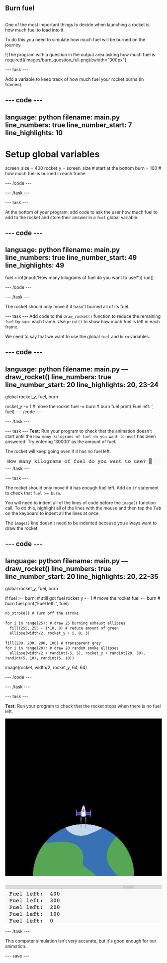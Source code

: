 ## Burn fuel

<div style="display: flex; flex-wrap: wrap">
<div style="flex-basis: 200px; flex-grow: 1; margin-right: 15px;">

One of the most important things to decide when launching a rocket is how much fuel to load into it. 

To do this you need to simulate how much fuel will be burned on the journey.
</div>
![The program with a question in the output area asking how much fuel is required](images/burn_question_full.png){:width="300px"}
</div>

--- task ---

Add a variable to keep track of how much fuel your rocket burns (in frames).

--- code ---
---
language: python
filename: main.py
line_numbers: true
line_number_start: 7 
line_highlights: 10
---
# Setup global variables 
screen_size = 400
rocket_y = screen_size # start at the bottom
burn = 100 # how much fuel is burned in each frame

--- /code ---

--- /task ---


--- task ---

At the bottom of your program, add code to ask the user how much fuel to add to the rocket and store their answer in a `fuel` global variable. 

--- code ---
---
language: python
filename: main.py 
line_numbers: true
line_number_start: 49
line_highlights: 49
---
fuel = int(input('How many kilograms of fuel do you want to use?'))
run()
  
--- /code ---

--- /task ---

The rocket should only move if it hasn't burned all of its fuel.

--- task ---
Add code to the `draw_rocket()` function to reduce the remaining `fuel` by `burn` each frame. Use `print()` to show how much fuel is left in each frame.

We need to say that we want to use the global `fuel` and `burn` variables.

--- code ---
---
language: python
filename: main.py — draw_rocket()
line_numbers: true
line_number_start: 20 
line_highlights: 20, 23-24
---
  global rocket_y, fuel, burn
  
  rocket_y -= 1 # move the rocket
  fuel -= burn # burn fuel
  print('Fuel left: ', fuel)
--- /code ---

--- /task ---

--- task ---
**Test:** Run your program to check that the animation doesn't start until the `How many kilograms of fuel do you want to use?` has been answered. Try entering '30000' as the amount of fuel.

The rocket will keep going even if it has no fuel left. 

![The program with a question in the output area asking how much fuel is required](images/burn_question.png)
--- /task ---

--- task ---

The rocket should only move if it has enough fuel left. Add an `if` statement to check that `fuel >= burn`.

You will need to indent all of the lines of code before the `image()` function call. To do this, highlight all of the lines with the mouse and then tap the <kbd>Tab</kbd> on the keyboard to indent all the lines at once.

The `image()` line doesn't need to be indented because you always want to draw the rocket.

--- code ---
---
language: python
filename: main.py — draw_rocket()
line_numbers: true
line_number_start: 20 
line_highlights: 20, 22-35
---
  global rocket_y, fuel, burn

  if fuel >= burn: # still got fuel
    rocket_y -= 1 # move the rocket
    fuel -= burn # burn fuel
    print('Fuel left: ', fuel)
    
    no_stroke() # Turn off the stroke
    
    for i in range(25): # draw 25 burning exhaust ellipses
      fill(255, 255 - i*10, 0) # reduce amount of green
      ellipse(width/2, rocket_y + i, 8, 3) 
    
    fill(200, 200, 200, 100) # transparent grey
    for i in range(20): # draw 20 random smoke ellipses
      ellipse(width/2 + randint(-5, 5), rocket_y + randint(20, 50), randint(5, 10), randint(5, 10))

  image(rocket, width/2, rocket_y, 64, 64)

--- /code ---

--- /task ---

--- task ---

**Test:** Run your program to check that the rocket stops when there is no fuel left. 

![Image of a rocket in the middle of the screen with the statement Fuel left: 0'](images/burn_empty.png)

--- /task ---

This computer simulation isn't very accurate, but it's good enough for our animation. 

--- save ---


